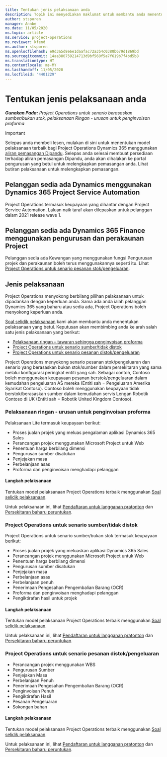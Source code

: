 ```yaml
---
title: Tentukan jenis pelaksanaan anda
description: Topik ini menyediakan maklumat untuk membantu anda menentukan jenis pelaksanaan Project Operations yang betul untuk syarikat anda.
author: stsporen
manager: Annbe
ms.date: 11/05/2020
ms.topic: article
ms.service: project-operations
ms.reviewer: kfend
ms.author: stsporen
ms.openlocfilehash: e9d3a5d8e6e1daafac72a3b4c0380b679d1869bd
ms.sourcegitcommit: 14aa380759214713d9bf560f5a7f619b7f4bd5b8
ms.translationtype: HT
ms.contentlocale: ms-MY
ms.lasthandoff: 11/05/2020
ms.locfileid: "4401229"
---
```

# <a name="determine-your-deployment-type"></a>Tentukan jenis pelaksanaan anda

_**Gunakan Pada:** Project Operations untuk senario berasaskan sumber/bukan stok, pelaksanaan Ringan - urusan untuk penginvoisan proforma_

> [!IMPORTANT]
> Selepas anda membeli lesen, mulakan di sini untuk menentukan model pelaksanaan terbaik bagi Project Operations Dynamics 365 menggunakan [aliran pemasangan Dipandu](https://aka.ms/provisionprojectoperations).
> Selepas anda selesai membuat persediaan terhadap aliran pemasangan Dipandu, anda akan dihalakan ke portal pengurusan yang betul untuk melengkapkan pemasangan anda. Lihat butiran pelaksanaan untuk melengkapkan pemasangan.


## <a name="existing-customers-of-dynamics-using-dynamics-365-project-service-automation"></a>Pelanggan sedia ada Dynamics menggunakan Dynamics 365 Project Service Automation
Project Operations termasuk keupayaan yang dihantar dengan Project Service Automation. Laluan naik taraf akan dilepaskan untuk pelanggan dalam 2021 release wave 1.

## <a name="existing-customers-of-dynamics-365-finance-using-project-management-and-accounting"></a>Pelanggan sedia ada Dynamics 365 Finance menggunakan pengurusan dan perakaunan Project 

Pelanggan sedia ada Kewangan yang menggunakan fungsi Pengurusan projek dan perakaunan boleh terus menggunakannya seperti itu. Lihat [Project Operations untuk senario pesanan stok/pengeluaran](#pma).


## <a name="deployment-types"></a>Jenis pelaksanaan
Project Operations menyokong berbilang pilihan pelaksanaan untuk dipadankan dengan keperluan anda. Sama ada anda ialah pelanggan Dynamics 365 yang baharu atau sedia ada, Project Operations boleh menyokong keperluan anda.

[Soal selidik pelaksanaan](https://aka.ms/provisionprojectoperations) kami akan membantu anda menentukan pelaksanaan yang betul. Keputusan akan membimbing anda ke arah salah satu jenis pelaksanaan yang berikut:

- [Pelaksanaan ringan – tawaran sehingga penginvoisan proforma](#lite)
- [Project Operations untuk senario sumber/tidak distok](#integrated)
- [Project Operations untuk senario pesanan distok/pengeluaran](#pma)

Project Operations menyokong senario pesanan stok/pengeluaran dan senario yang berasaskan bukan stok/sumber dalam persekitaran yang sama melalui konfigurasi peringkat entiti yang sah. Sebagai contoh, Contoso boleh menggunakan keupayaan pesanan berstok/pengeluaran dalam kemudahan pengeluaran AS mereka (Entiti sah = Pengeluaran Amerika Syarikat Contoso). Contoso boleh menggunakan keupayaan tidak berstok/berasaskan sumber dalam kemudahan servis Lengan Robotik Contoso di UK (Entiti sah = Robotik United Kingdom Contoso).

### <a name="lite-deployment---deal-to-proforma-invoicing"></a><a  name="lite"></a>Pelaksanaan ringan - urusan untuk penginvoisan proforma

Pelaksanaan Lite termasuk keupayaan berikut:

- Proses jualan projek yang meluas pengalaman aplikasi Dynamics 365 Sales
- Perancangan projek menggunakan Microsoft Project untuk Web
- Penentuan harga berbilang dimensi
- Pengurusan sumber disatukan
- Penjejakan masa
- Perbelanjaan asas
- Proforma dan penginvoisan menghadapi pelanggan 

#### <a name="deployment-steps"></a>Langkah pelaksanaan
Tentukan model pelaksanaan Project Operations terbaik menggunakan [Soal selidik pelaksanaan](https://aka.ms/provisionprojectoperations).

Untuk pelaksanaan ini, lihat [Pendaftaran untuk langganan pratonton](lite-preview-subscription-sign-up.md) dan [Persekitaran baharu peruntukan](lite-deployment.md). 


### <a name="project-operations-for-resourcenon-stocked-scenarios"></a><a name="integrated"></a>Project Operations untuk senario sumber/tidak distok
Project Operations untuk senario sumber/bukan stok termasuk keupayaan berikut:
 
- Proses jualan projek yang meluaskan aplikasi Dynamics 365 Sales
- Perancangan projek menggunakan Microsoft Project untuk Web
- Penentuan harga berbilang dimensi
- Pengurusan sumber disatukan
- Penjejakan masa
- Perbelanjaan asas
- Perbelanjaan penuh
- Penerimaan Pengesahan Pengembalian Barang (OCR)
- Proforma dan penginvoisan menghadapi pelanggan 
- Pengiktirafan hasil untuk projek

#### <a name="deployment-steps"></a>Langkah pelaksanaan
Tentukan model pelaksanaan Project Operations terbaik menggunakan [Soal selidik pelaksanaan](https://aka.ms/provisionprojectoperations).

Untuk pelaksanaan ini, lihat [Pendaftaran untuk langganan pratonton](resource-sign-up-preview-subscription.md) dan [Persekitaran baharu peruntukan](resource-provision-new-environment.md). 


### <a name="project-operations-for-stockedproduction-order-scenarios"></a><a name="pma"></a>Project Operations untuk senario pesanan distok/pengeluaran

- Perancangan projek menggunakan WBS
- Pengurusan Sumber
- Penjejakan Masa
- Perbelanjaan Penuh
- Penerimaan Pengesahan Pengembalian Barang (OCR)
- Penginvoisan Penuh
- Pengiktirafan Hasil
- Pesanan Pengeluaran
- Sokongan bahan

#### <a name="deployment-steps"></a>Langkah pelaksanaan
Tentukan model pelaksanaan Project Operations terbaik menggunakan [Soal selidik pelaksanaan](https://aka.ms/provisionprojectoperations).

Untuk pelaksanaan ini, lihat [Pendaftaran untuk langganan pratonton](https://docs.microsoft.com/dynamics365/fin-ops-core/dev-itpro/dev-tools/sign-up-preview-subscription?toc=/dynamics365/finance/toc.json) dan [Persekitaran baharu peruntukan](https://docs.microsoft.com/dynamics365/fin-ops-core/dev-itpro/deployment/deploy-demo-environment?toc=/dynamics365/finance/toc.json). 

